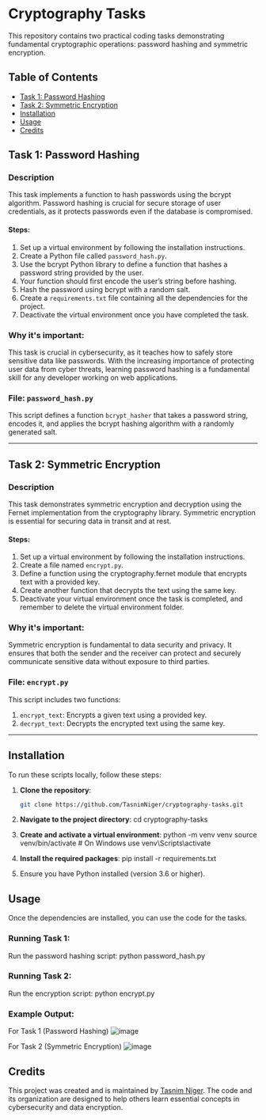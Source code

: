 # Cryptography Tasks

This repository contains two practical coding tasks demonstrating fundamental cryptographic operations: password hashing and symmetric encryption.

## Table of Contents

- [Task 1: Password Hashing](#task-1-password-hashing)
- [Task 2: Symmetric Encryption](#task-2-symmetric-encryption)
- [Installation](#installation)
- [Usage](#usage)
- [Credits](#credits)

## Task 1: Password Hashing

### Description
This task implements a function to hash passwords using the bcrypt algorithm. Password hashing is crucial for secure storage of user credentials, as it protects passwords even if the database is compromised.

#### Steps:
1. Set up a virtual environment by following the installation instructions.
2. Create a Python file called `password_hash.py`.
3. Use the bcrypt Python library to define a function that hashes a password string provided by the user.
4. Your function should first encode the user’s string before hashing.
5. Hash the password using bcrypt with a random salt.
6. Create a `requirements.txt` file containing all the dependencies for the project.
7. Deactivate the virtual environment once you have completed the task.

### Why it's important:
This task is crucial in cybersecurity, as it teaches how to safely store sensitive data like passwords. With the increasing importance of protecting user data from cyber threats, learning password hashing is a fundamental skill for any developer working on web applications.

### File: `password_hash.py`

This script defines a function `bcrypt_hasher` that takes a password string, encodes it, and applies the bcrypt hashing algorithm with a randomly generated salt.

---

## Task 2: Symmetric Encryption

### Description

This task demonstrates symmetric encryption and decryption using the Fernet implementation from the cryptography library. Symmetric encryption is essential for securing data in transit and at rest.

#### Steps:
1. Set up a virtual environment by following the installation instructions.
2. Create a file named `encrypt.py`.
3. Define a function using the cryptography.fernet module that encrypts text with a provided key.
4. Create another function that decrypts the text using the same key.
5. Deactivate your virtual environment once the task is completed, and remember to delete the virtual environment folder.

### Why it's important:
Symmetric encryption is fundamental to data security and privacy. It ensures that both the sender and the receiver can protect and securely communicate sensitive data without exposure to third parties.

### File: `encrypt.py`

This script includes two functions:
1. `encrypt_text`: Encrypts a given text using a provided key.
2. `decrypt_text`: Decrypts the encrypted text using the same key.


---

## Installation

To run these scripts locally, follow these steps:

1. **Clone the repository**:
   ```bash
   git clone https://github.com/TasnimNiger/cryptography-tasks.git

2. **Navigate to the project directory**:
   cd cryptography-tasks

3. **Create and activate a virtual environment**:
   python -m venv venv
   source venv/bin/activate # On Windows use venv\Scripts\activate

4. **Install the required packages**:
   pip install -r requirements.txt

6. Ensure you have Python installed (version 3.6 or higher).


## Usage

Once the dependencies are installed, you can use the code for the tasks.

### Running Task 1:
Run the password hashing script:
   python password_hash.py

### Running Task 2:
Run the encryption script:
   python encrypt.py

### Example Output:
For Task 1 (Password Hashing)
![image](https://github.com/user-attachments/assets/e3059e62-0bdd-4ac3-930a-0ba9f85414b7)

For Task 2 (Symmetric Encryption)
![image](https://github.com/user-attachments/assets/be268d2b-0121-4066-a197-761164048c0b)


## Credits

This project was created and is maintained by [Tasnim Niger](https://github.com/TasnimNiger). The code and its organization are designed to help others learn essential concepts in cybersecurity and data encryption.

